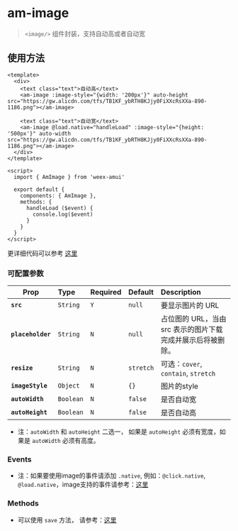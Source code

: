 # am-image

> `<image/>` 组件封装，支持自动高或者自动宽

## 使用方法

```vue
<template>
  <div>
    <text class="text">自动高</text>
    <am-image :image-style="{width: '200px'}" auto-height src="https://gw.alicdn.com/tfs/TB1KF_ybRTH8KJjy0FiXXcRsXXa-890-1186.png"></am-image>

    <text class="text">自动宽</text>
    <am-image @load.native="handleLoad" :image-style="{height: '500px'}" auto-width src="https://gw.alicdn.com/tfs/TB1KF_ybRTH8KJjy0FiXXcRsXXa-890-1186.png"></am-image>
  </div>
</template>

<script>
  import { AmImage } from 'weex-amui'

  export default {
    components: { AmImage },
    methods: {
      handleLoad ($event) {
        console.log($event)
      }
    }
  }
</script>

```
更详细代码可以参考 [这里](https://github.com/HMingHe/weex-amui/blob/master/example/image/index.vue)

### 可配置参数
| Prop	 | Type | Required | Default | Description |
| ---- |:----|:---|:-------|:----------|
| **`src`** | `String` | `Y` | `null` | 要显示图片的 URL |
| **`placeholder`** | `String` | `N` | `null` | 占位图的 URL，当由 src 表示的图片下载完成并展示后将被删除。 |
| **`resize`** | `String` | `N` | `stretch` | 可选：`cover`, `contain`, `stretch` |
| **`imageStyle`** | `Object` | `N` | `{}` | 图片的style |
| **`autoWidth`** | `Boolean` | `N` | `false` | 是否自动宽 |
| **`autoHeight`** | `Boolean` | `N` | `false` | 是否自动高 |

- 注：`autoWidth` 和 `autoHeight` 二选一， 如果是 `autoHeight` 必须有宽度，如果是 `autoWidth` 必须有高度。

### Events

- 注：如果要使用image的事件请添加 `.native`, 例如：`@click.native`, `@load.native`，image支持的事件请参考：[这里](http://weex.apache.org/cn/references/components/image.html#shi-jian)


### Methods

- 可以使用 `save` 方法， 请参考：[这里](http://weex.apache.org/cn/references/components/image.html#save-v0-16-0)
